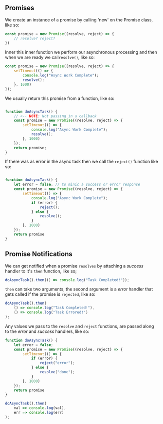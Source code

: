 ## Promises

We create an instance of a promise by calling 'new' on the Promise class,
like so:

```js
const promise = new Promise((resolve, reject) => {
    // resolve? reject?
})
```

Inner this inner function we perform our asynchronous processing and then when
we are ready we call`resolve()`, like so:

```js
const promise = new Promise((resolve, reject) => {
    setTimeout(() => {
        console.log("Async Work Complete");
        resolve();
    }, 1000)
});
```

We usually return this promise from a function, like so:

```js

function doAsyncTask() {
    // <-- NOTE: Not passing in a callback
    const promise = new Promise((resolve, reject) => {
        setTimeout(() => {
            console.log("Async Work Complete");
            resolve();
        }, 1000)
    });
    return promise;
}
```

If there was as error in the async task then we call the `reject()` function
like so:

```js

function doAsyncTask() {
    let error = false; // to minic a success or error response
    const promise = new Promise((resolve, reject) => {
        setTimeout(() => {
            console.log("Async Work Complete");
            if (error) {
                reject();
            } else {
                resolve();
            }
        }, 1000)
    });
    return promise
}
```


## Promise Notifications

We can get notified when a promise `resolves` by attaching a _success_ handler
to it's `then` function, like so;

```js
doAsyncTask().then(() => console.log("Task Completed!"));
```

`then` can take two arguments, the second argument is a _error_ handler that gets
called if the promise is `rejected`, like so:

```js
doAsyncTask().then(
    () => console.log("Task Completed!"),
    () => console.log("Task Errored!")
);
```

Any values we pass to the `resolve` and `reject` functions, are passed along 
to the _error_ and _success_ handlers, like so:

```js
function doAsyncTask() {
    let error = false;
    const promise = new Promise((resolve, reject) => {
        setTimeout(() => {
            if (error) {
                reject("error");
            } else {
                resolve("done");
            }
        }, 1000)
    });
    return promise
}

doAsyncTask().then(
    val => console.log(val),
    err => console.log(err)
);
```